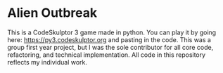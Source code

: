 # Alien Outbreak
This is a CodeSkulptor 3 game made in python. You can play it by going here: https://py3.codeskulptor.org and pasting in the code. 
This was a group first year project, but I was the sole contributor for all core code, refactoring, and technical implementation. 
All code in this repository reflects my individual work.
